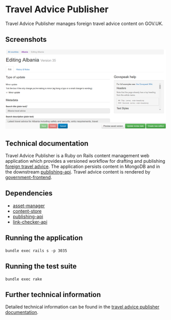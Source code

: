 # Travel Advice Publisher

Travel Advice Publisher manages foreign travel advice content on GOV.UK.

## Screenshots

![Travel Advice Publisher](docs/images/screenshot.png)

## Technical documentation

Travel Advice Publisher is a Ruby on Rails content management web application
which provides a versioned workflow for drafting and publishing [foreign travel
advice](http://www.gov.uk/foreign-travel-advice).  The application persists
content in MongoDB and in the downstream
[publishing-api](https://github.com/alphagov/publishing-api).  Travel advice
content is rendered by
[government-frontend](https://github.com/alphagov/government-frontend).

## Dependencies

- [asset-manager](https://github.com/alphagov/asset-manager)
- [content-store](https://github.com/alphagov/content-store)
- [publishing-api](https://github.com/alphagov/publishing-api)
- [link-checker-api](https://github.com/alphagov/link-checker-api)

## Running the application

`bundle exec rails s -p 3035`

## Running the test suite

`bundle exec rake`

## Further technical information

Detailed technical information can be found in the [travel advice publisher
documentation](docs/further-technical-information.md).
